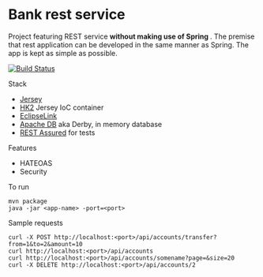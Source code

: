 # Bank rest service
Project featuring REST service <strong> without making use of Spring </strong>.
The premise that rest application can be developed in the same manner as Spring.
The app is kept as simple as possible.

[![Build Status](https://travis-ci.com/chergey/bank-rest-service.svg?branch=master)](https://travis-ci.com/chergey/bank-rest-service)

Stack
* [Jersey](https://jersey.github.io)
* [HK2](https://javaee.github.io/hk2) Jersey IoC container
* [EclipseLink](http://www.eclipse.org/eclipselink)
* [Apache DB](https://db.apache.org) aka Derby, in memory database
* [REST Assured](http://rest-assured.io) for tests


Features
* HATEOAS
* Security


To run
```
mvn package 
java -jar <app-name> -port=<port>
```

Sample requests
```
curl -X POST http://localhost:<port>/api/accounts/transfer?from=1&to=2&amount=10
curl http://localhost:<port>/api/accounts
curl http://localhost:<port>/api/accounts/somename?page=&size=20
curl -X DELETE http://localhost:<port>/api/accounts/2
```

